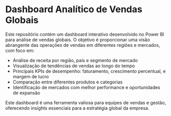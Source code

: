 # Dashboard Analítico de Vendas Globais

Este repositório contém um dashboard interativo desenvolvido no Power BI para análise de vendas globais. O objetivo é proporcionar uma visão abrangente das operações de vendas em diferentes regiões e mercados, com foco em:

- Análise de receita por região, país e segmento de mercado
- Visualização de tendências de vendas ao longo do tempo
- Principais KPIs de desempenho: faturamento, crescimento percentual, e margem de lucro
- Comparação entre diferentes produtos e categorias
- Identificação de mercados com melhor performance e oportunidades de expansão

Este dashboard é uma ferramenta valiosa para equipes de vendas e gestão, oferecendo insights essenciais para a estratégia global da empresa.

